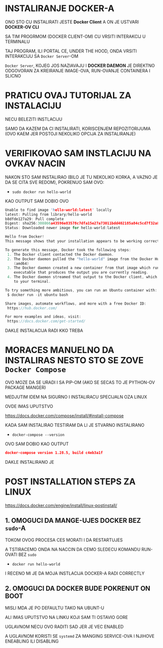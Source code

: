 # INSTALIRANJE DOCKER-A

ONO STO CU INSTALIRATI JESTE **Docker Client** A ON JE USTVARI **DOCKER-OV CLI**

SA TIM PROGRMOM (DOCKER CLIENT-OM) CU VRSITI INTERAKCIJ U TERMINALU

TAJ PROGRAM, ILI PORTAL CE, UNDER THE HOOD, ONDA VRSITI INTERAKCIJU SA `Docker Server`-OM

`Docker Server`, KOJEG JOS NAZIAVAJU I **DOCKER DAEMON** JE DIREKTNO ODGOVORAN ZA KREIRANJE IMAGE-OVA, RUN-OVANJE CONTAINERA I SLICNO

# PRATICU OVAJ TUTORIJAL ZA INSTALACIJU

NECU BELEZITI INSTLACIJU

SAMO DA KAZEM DA CI INSTALIRATI, KORISCENJEM REPOZITORIJUMA (OVO KAEM JER POSTOJI NEKOLIKO OPCIJA ZA INSTALIRANJE)

# VERIFIKOVAO SAM INSTLACIJU NA OVKAV NACIN

NAKON STO SAM INSTALIRAO (BILO JE TU NEKOLIKO KORKA, A VAZNO JE DA SE CITA SVE REDOM), POKRENUO SAM OVO:

- `sudo docker run hello-world`

KAO OUTPUT SAM DOBIO OVO

```c
Unable to find image 'hello-world:latest' locally
latest: Pulling from library/hello-world
b8dfde127a29: Pull complete 
Digest: sha256:308866a43596e83578c7dfa15e27a73011bdd402185a84c5cd7f32a88b501a24
Status: Downloaded newer image for hello-world:latest

Hello from Docker!
This message shows that your installation appears to be working correctly.

To generate this message, Docker took the following steps:
 1. The Docker client contacted the Docker daemon.
 2. The Docker daemon pulled the "hello-world" image from the Docker Hub.
    (amd64)
 3. The Docker daemon created a new container from that image which runs the
    executable that produces the output you are currently reading.
 4. The Docker daemon streamed that output to the Docker client, which sent it
    to your terminal.

To try something more ambitious, you can run an Ubuntu container with:
 $ docker run -it ubuntu bash

Share images, automate workflows, and more with a free Docker ID:
 https://hub.docker.com/

For more examples and ideas, visit:
 https://docs.docker.com/get-started/

```

DAKLE INSTALACIJA RADI KKO TREBA

# MORACES MANUELNO DA INSTALIRAS NESTO STO SE ZOVE `Docker Compose`

OVO MOZE DA SE URADI I SA PIP-OM (AKO SE SECAS TO JE PYTHON-OV PACKAGE MANGER)

MEDJUTIM IDEM NA SIGURNO I INSTALIRACU SPECIJALN OZA LINUX

OVDE IMAS UPUTSTVO

<https://docs.docker.com/compose/install/#install-compose>

KADA SAM INSTALIRAO TESTIRAM DA LI JE STVARNO INSTALIRANO

- `docker-compose --version`

OVO SAM DOBIO KAO OUTPUT

```json
docker-compose version 1.28.5, build c4eb3a1f
```

DAKLE INSTALIRANO JE

# POST INSTALLATION STEPS ZA LINUX

<https://docs.docker.com/engine/install/linux-postinstall/>

## 1. OMOGUCI DA MANGE-UJES DOCKER BEZ `sudo`-A

TOKOM OVOG PROCESA CES MORATI I DA RESTARTUJES

A TSTIRACEMO ONDA NA NACCIN DA CEMO SLEDECU KOMANDU RUN-OVATI BEZ `sudo`

- `docker run hello-world`

I RECENO MI JE DA MOJA INSTLACIJA DOCKER-A RADI CORRECTLY

## 2. OMOGUCI DA DOCKER BUDE POKRENUT ON BOOT

MISLI MDA JE PO DEFAULTU TAKO NA UBUNT-U

ALI IMAS UPUTSTVO NA LINKU KOJI SAM TI OSTAVIO GORE

UGLAVNOM NECU OVO RADITI SAD JER JE VEC ENABLED

A UGLAVNOM KORISTI SE `systemd` ZA MANGING SERVICE-OVA I NJIHOVE ENEABLING ILI DISABLING